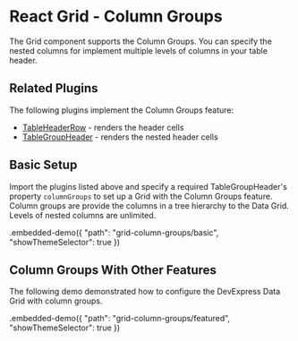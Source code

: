 # React Grid - Column Groups

The Grid component supports the Column Groups. You can specify the nested columns for implement multiple levels of columns in your table header.

## Related Plugins

The following plugins implement the Column Groups feature:

- [TableHeaderRow](../reference/table-header-row.md) - renders the header cells
- [TableGroupHeader](../reference/table-header-row.md) - renders the nested header cells

## Basic Setup

Import the plugins listed above and specify a required TableGroupHeader's property `columnGroups` to set up a Grid with the Column Groups feature. Column groups are provide the columns in a tree hierarchy to the Data Grid. Levels of nested columns are unlimited.

.embedded-demo({ "path": "grid-column-groups/basic", "showThemeSelector": true })

## Column Groups With Other Features

The following demo demonstrated how to configure the DevExpress Data Grid with column groups.

.embedded-demo({ "path": "grid-column-groups/featured", "showThemeSelector": true })

